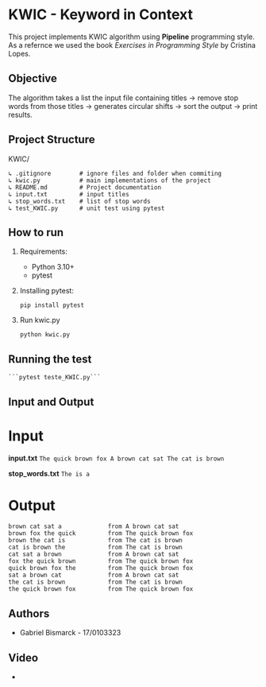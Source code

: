 # KWIC - Keyword in Context

This project implements KWIC algorithm using **Pipeline** programming style. As a refernce we used the book _Exercises in Programming Style_ by Cristina Lopes.

## Objective

The algorithm takes a list the input file containing titles -> remove stop words from those titles -> generates circular shifts -> sort the output -> print results.

## Project Structure

KWIC/
```
↳ .gitignore        # ignore files and folder when commiting
↳ kwic.py           # main implementations of the project
↳ README.md         # Project documentation
↳ input.txt         # input titles
↳ stop_words.txt    # list of stop words
↳ test_KWIC.py      # unit test using pytest
```
## How to run

1. Requirements: 
    - Python 3.10+
    - pytest

2. Installing pytest:

    ```pip install pytest```

3. Run kwic.py

    ```python kwic.py```

## Running the test

    ```pytest teste_KWIC.py```


## Input and Output

# Input

**input.txt**
    ```The quick brown fox
    A brown cat sat
    The cat is brown```

**stop_words.txt**
    ```The
    is
    a```


# Output

```
brown cat sat a             from A brown cat sat
brown fox the quick         from The quick brown fox
brown the cat is            from The cat is brown
cat is brown the            from The cat is brown
cat sat a brown             from A brown cat sat
fox the quick brown         from The quick brown fox
quick brown fox the         from The quick brown fox
sat a brown cat             from A brown cat sat
the cat is brown            from The cat is brown
the quick brown fox         from The quick brown fox
```

## Authors

- Gabriel Bismarck - 17/0103323

## Video

- [](#)

